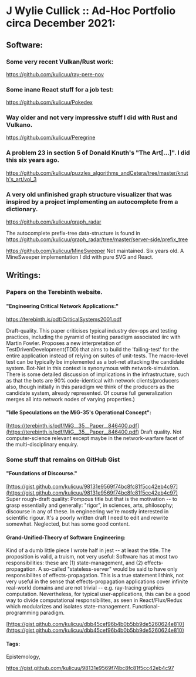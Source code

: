 



# J Wylie Cullick :: Ad-Hoc Portfolio circa December 2021:






## Software:

### Some very recent Vulkan/Rust work:

https://github.com/kulicuu/ray-pere-nov

### Some inane React stuff for a job test:
https://github.com/kulicuu/Pokedex

### Way older and not very impressive stuff I did with Rust and Vulkano.

https://github.com/kulicuu/Peregrine

### A problem 23 in section 5 of Donald Knuth's "The Art[...]".  I did this six years ago.

https://github.com/kulicuu/puzzles_algorithms_andCetera/tree/master/knuth's_art/vol_3

### A very old unfinished graph structure visualizer that was inspired by a project implementing an autocomplete from a dictionary.

https://github.com/kulicuu/graph_radar

The autocomplete prefix-tree data-structure is found in https://github.com/kulicuu/graph_radar/tree/master/server-side/prefix_tree

https://github.com/kulicuu/MineSweeper
Not maintained. Six years old. A MineSweeper implementation I did with pure SVG and React.



## Writings:

### Papers on the Terebinth website.


#### "Engineering Critical Network Applications:"

https://terebinth.is/pdf/CriticalSystems2001.pdf

Draft-quality.
This paper criticises typical industry dev-ops and testing practices, including the pyramid of testing paradigm associated iirc with Martin Fowler.  Proposes a new interpretation of TestDrivenDevelopment(TDD) that aims to build the 'failing-test' for the entire application instead of relying on suites of unit-tests.  The macro-level test can be typically be implemented as a bot-net attacking the candidate system.  Bot-Net in this context is synonymous with network-simulation.  There is some detailed discussion of implications in the infrastructure, such as that the bots are 90% code-identical with network clients(producers also, though initially in this paradigm we think of the producers as the candidate system, already represented.  Of course full generalization merges all into network nodes of varying properties.)


#### "Idle Speculations on the MiG-35's Operational Concept":
[https://terebinth.is/pdf/MiG__35__Paper__846400.pdf](https://terebinth.is/pdf/MiG__35__Paper__846400.pdf)
Draft quality.
Not computer-science relevant except maybe in the network-warfare facet of the multi-disciplinary enquiry.


### Some stuff that remains on GitHub Gist
#### "Foundations of Discourse."
[https://gist.github.com/kulicuu/98131e9569f74bc8fc81f5cc42eb4c97](https://gist.github.com/kulicuu/98131e9569f74bc8fc81f5cc42eb4c97)
Super rough-draft quality:
Pompous title but that is the motivation -- to grasp essentially and generally: "rigor", in sciences, arts, philosophy; discourse in any of these.  In engineering we're mostly interested in scientific rigour.  It's a poorly written draft I need to edit and rewrite somewhat. Neglected, but has some good content.


#### Grand-Unified-Theory of Software Engineering:
Kind of a dumb little piece I wrote half in jest -- at least the title.  The proposition is valid, a truism, not very useful:  Software has at most two responsibilities: these are (1) state-management, and (2) effects-propagation.  A so-called "stateless-server" would be said to have only responsibilites of effects-propagation.  This is a true statement I think, not very useful in the sense that effects-propagation applications cover infinite real-world domains and are not trivial -- e.g. ray-tracing graphics computation.  Nevertheless, for typical user-applications, this can be a good way to divide computational responsibilites, as seen in React/Flux/Redux which modularizes and isolates state-management.  Functional-programming paradigm.

[https://gist.github.com/kulicuu/dbb45cef96b4b0b5bb9de5260624e810](https://gist.github.com/kulicuu/dbb45cef96b4b0b5bb9de5260624e810)


#### Tags:

Epistemology,

https://gist.github.com/kulicuu/98131e9569f74bc8fc81f5cc42eb4c97
